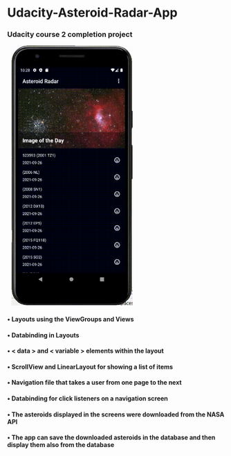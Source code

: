 # Udacity-Asteroid-Radar-App

### Udacity course 2 completion project

<img src="github/asteroid.gif"  width=300 height=600 style='object-fit: contain'> <br>

#### • Layouts using the ViewGroups and Views
#### • Databinding in Layouts
#### • < data > and < variable > elements within the layout
#### • ScrollView and LinearLayout for showing a list of items
#### • Navigation file that takes a user from one page to the next
#### • Databinding for click listeners on a navigation screen
#### • The asteroids displayed in the screens were downloaded from the NASA API
#### • The app can save the downloaded asteroids in the database and then display them also from the database
